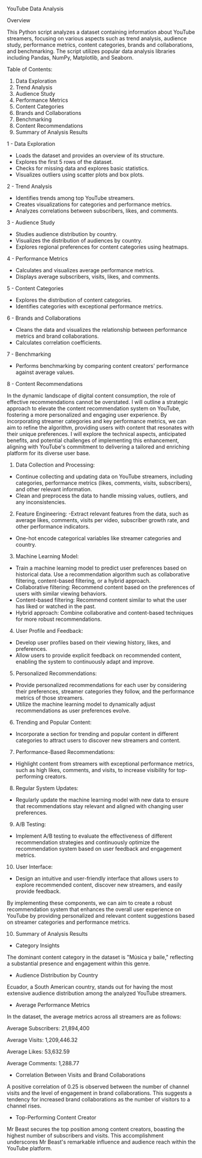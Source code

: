YouTube Data Analysis

Overview

This Python script analyzes a dataset containing information about YouTube streamers, focusing on various aspects such as trend analysis, audience study, performance metrics, content categories, brands and collaborations, and benchmarking. The script utilizes popular data analysis libraries including Pandas, NumPy, Matplotlib, and Seaborn.


Table of Contents:
1. Data Exploration
2. Trend Analysis
3. Audience Study
4. Performance Metrics
5. Content Categories
6. Brands and Collaborations
7. Benchmarking
8. Content Recommendations
9. Summary of Analysis Results


1 - Data Exploration

- Loads the dataset and provides an overview of its structure.
- Explores the first 5 rows of the dataset.
- Checks for missing data and explores basic statistics.
- Visualizes outliers using scatter plots and box plots.


2 - Trend Analysis

- Identifies trends among top YouTube streamers.
- Creates visualizations for categories and performance metrics.
- Analyzes correlations between subscribers, likes, and comments.


3 - Audience Study

- Studies audience distribution by country.
- Visualizes the distribution of audiences by country.
- Explores regional preferences for content categories using heatmaps.


4 - Performance Metrics

- Calculates and visualizes average performance metrics.
- Displays average subscribers, visits, likes, and comments.


5 - Content Categories

- Explores the distribution of content categories.
- Identifies categories with exceptional performance metrics.


6 - Brands and Collaborations

- Cleans the data and visualizes the relationship between performance metrics and brand collaborations.
- Calculates correlation coefficients.


7 - Benchmarking

- Performs benchmarking by comparing content creators' performance against average values.

8 - Content Recommendations

In the dynamic landscape of digital content consumption, the role of effective recommendations cannot be overstated. I will outline a strategic approach to elevate the content recommendation system on YouTube, fostering a more personalized and engaging user experience. By incorporating streamer categories and key performance metrics, 
we can aim to refine the algorithm, providing users with content that resonates with their unique preferences. 
I will explore the technical aspects, anticipated benefits, and potential challenges of implementing this enhancement, 
aligning with YouTube's commitment to delivering a tailored and enriching platform for its diverse user base.

1. Data Collection and Processing:
- Continue collecting and updating data on YouTube streamers, including categories, performance metrics (likes, comments, visits, subscribers), and other relevant information.
- Clean and preprocess the data to handle missing values, outliers, and any inconsistencies.

2. Feature Engineering:
-Extract relevant features from the data, such as average likes, comments, visits per video, subscriber growth rate, and other performance indicators.
- One-hot encode categorical variables like streamer categories and country.

3. Machine Learning Model:
- Train a machine learning model to predict user preferences based on historical data. Use a recommendation algorithm such as collaborative filtering, content-based filtering, or a hybrid approach.
- Collaborative filtering: Recommend content based on the preferences of users with similar viewing behaviors.
- Content-based filtering: Recommend content similar to what the user has liked or watched in the past.
- Hybrid approach: Combine collaborative and content-based techniques for more robust recommendations.

4. User Profile and Feedback:
- Develop user profiles based on their viewing history, likes, and preferences.
- Allow users to provide explicit feedback on recommended content, enabling the system to continuously adapt and improve.

5. Personalized Recommendations:
- Provide personalized recommendations for each user by considering their preferences, streamer categories they follow, and the performance metrics of those streamers.
- Utilize the machine learning model to dynamically adjust recommendations as user preferences evolve.

6. Trending and Popular Content:
- Incorporate a section for trending and popular content in different categories to attract users to discover new streamers and content.

7. Performance-Based Recommendations:
- Highlight content from streamers with exceptional performance metrics, such as high likes, comments, and visits, to increase visibility for top-performing creators.

8. Regular System Updates:
- Regularly update the machine learning model with new data to ensure that recommendations stay relevant and aligned with changing user preferences.

9. A/B Testing:
- Implement A/B testing to evaluate the effectiveness of different recommendation strategies and continuously optimize the recommendation system based on user feedback and engagement metrics.

10. User Interface:
- Design an intuitive and user-friendly interface that allows users to explore recommended content, discover new streamers, and easily provide feedback.

By implementing these components, we can aim to create a robust recommendation system that enhances the overall user experience on YouTube by providing personalized and relevant content suggestions based on streamer categories and performance metrics.


10. Summary of Analysis Results

- Category Insights

The dominant content category in the dataset is "Música y baile," reflecting a substantial presence and engagement within this genre.

- Audience Distribution by Country

Ecuador, a South American country, stands out for having the most extensive audience distribution among the analyzed YouTube streamers.


- Average Performance Metrics

In the dataset, the average metrics across all streamers are as follows:

Average Subscribers: 21,894,400

Average Visits: 1,209,446.32

Average Likes: 53,632.59

Average Comments: 1,288.77


- Correlation Between Visits and Brand Collaborations

A positive correlation of 0.25 is observed between the number of channel visits and the level of engagement in brand collaborations. This suggests a tendency for increased brand collaborations as the number of visitors to a channel rises.

- Top-Performing Content Creator

Mr Beast secures the top position among content creators, boasting the highest number of subscribers and visits. This accomplishment underscores Mr Beast's remarkable influence and audience reach within the YouTube platform.

